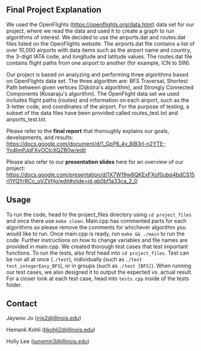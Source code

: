 
<!-- FINAL PROJECT EXPLANATION -->
## Final Project Explanation
We used the OpenFlights (https://openflights.org/data.html) data set for our project, where we read the data and used it to create a graph to run algorithms of interest. We decided to use the airports.dat and routes.dat files listed on the OpenFlights website. The airports.dat file contains a list of over 10,000 airports with data items such as the airport name and country, the 3-digit IATA code, and longitude and latitude values. The routes.dat file contains flight paths from one airport to another (for example, ICN to SIN). 

Our project is based on analyzing and performing three algorithms based on OpenFlights data set.
The three algorithm are: BFS Traversal, Shortest Path between given vertices (Dijkstra's algorithm), and Strongly Connected Components (Kosaraju's algorithm).
The OpenFlight data set we used includes flight paths (routes) and information on each airport, such as the 3-letter code, and coordinates of the airport.
For the purpose of testing, a subset of the data files have been provided called routes_test.txt and airports_test.txt.

Please refer to the **final report** that thoroughly explains our goals, developments, and results:
https://docs.google.com/document/d/1_GpP6_4v_8IB3rl-n2YTE-Yo4ImPJpFXvOClcXQZB0w/edit

Please also refer to our **presentation slides** here for an overview of our project:
https://docs.google.com/presentation/d/1X7W19w8QKExFXof0ubq4bdCS15rI1YQYrRCc_uVZVHg/edit#slide=id.gb0bf1a33ca_2_0


<!-- USAGE -->
## Usage
To run the code, head to the project_files directory using ```cd project_files``` and once there use ```make clean```.
Main.cpp has commented parts for each algorithms so please remove the comments for whichever algorithm you would like to run.
Once main.cpp is ready, run ```make && ./main``` to run the code.
Further instructions on how to change variables and file names are provided in main.cpp.
We created thorough test cases that test important functions. 
To run the tests, also first head into ```cd project_files```. Test can be run all at once (```./test```), individually (such as ```./test test_integerEasy_BFS```), or in groups (such as ```./test [BFS]```). When running our test cases, we also designed it to output the expected vs. actual result. For a closer look at each test case, head into  ```tests.cpp``` inside of the tests folder.


<!-- CONTACT -->
## Contact
Jaywoo Jo (jrjo2@illinois.edu)

Hemank Kohli (hkohli2@illinois.edu)

Holly Lee (jungmin3@illinois.edu)


